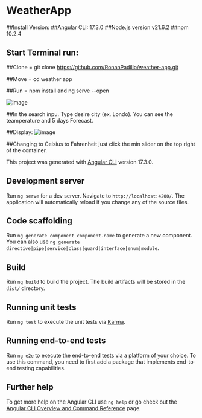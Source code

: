 # WeatherApp

##Install Version: 
##Angular CLI: 17.3.0
##Node.js version v21.6.2
##npm 10.2.4

## Start Terminal run:

##Clone =  git clone https://github.com/RonanPadillo/weather-app.git

##Move = cd weather app

##Run  =  npm install and ng serve --open


![image](https://github.com/RonanPadillo/weather-app/assets/81141719/14fd04f0-c8ce-44d4-99f3-c59e5ac004d4)


##In the search inpu. Type desire city (ex. Londo). You can see the teamperature and 5 days Forecast.

##Display:
![image](https://github.com/RonanPadillo/weather-app/assets/81141719/3723e9c1-2ed7-4996-8951-138703e4ee02)


##Changing to Celsius to Fahrenheit just click the min slider on the top right of the container. 


This project was generated with [Angular CLI](https://github.com/angular/angular-cli) version 17.3.0.

## Development server

Run `ng serve` for a dev server. Navigate to `http://localhost:4200/`. The application will automatically reload if you change any of the source files.

## Code scaffolding

Run `ng generate component component-name` to generate a new component. You can also use `ng generate directive|pipe|service|class|guard|interface|enum|module`.

## Build

Run `ng build` to build the project. The build artifacts will be stored in the `dist/` directory.

## Running unit tests

Run `ng test` to execute the unit tests via [Karma](https://karma-runner.github.io).

## Running end-to-end tests

Run `ng e2e` to execute the end-to-end tests via a platform of your choice. To use this command, you need to first add a package that implements end-to-end testing capabilities.

## Further help

To get more help on the Angular CLI use `ng help` or go check out the [Angular CLI Overview and Command Reference](https://angular.io/cli) page.
